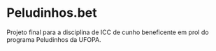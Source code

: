 # Peludinhos.bet
Projeto final para a disciplina de ICC de cunho beneficente em prol do programa Peludinhos da UFOPA.
